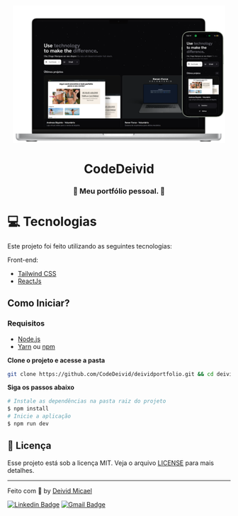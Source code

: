 <p align="center">
   <img src="preview/preview.png" alt="portfolio" width="480px"/>
</p>

<h1 align="center">CodeDeivid</h1>

<h3 align="center">
  🚀 Meu portfólio pessoal. 🚀
</h3>


# 💻 Tecnologias

Este projeto foi feito utilizando as seguintes tecnologias:

Front-end:
* [Tailwind CSS](https://tailwindcss.com/)
* [ReactJs](https://react.dev/)

## Como Iniciar?

### Requisitos

- [Node.js](https://nodejs.org/en/)
- [Yarn](https://classic.yarnpkg.com/) ou [npm](https://www.npmjs.com/package/npm)

**Clone o projeto e acesse a pasta**

```bash
git clone https://github.com/CodeDeivid/deividportfolio.git && cd deividportfolio
```

**Siga os passos abaixo**

```bash
# Instale as dependências na pasta raiz do projeto
$ npm install
# Inicie a aplicação
$ npm run dev
```

## 📝 Licença

Esse projeto está sob a licença MIT. Veja o arquivo [LICENSE](LICENSE.md) para mais detalhes.

---

Feito com 💜 by [Deivid Micael](https://github.com/CodeDeivid)

[![Linkedin Badge](https://img.shields.io/badge/-Deivid%20Micael-blue?style=flat-square&logo=Linkedin&logoColor=white&link=https://www.linkedin.com/in/deivid-micael-santos-silva/)](https://www.linkedin.com/in/deivid-micael-santos-silva/) 
[![Gmail Badge](https://img.shields.io/badge/-deividmickael@gmail.com-c14438?style=flat-square&logo=Gmail&logoColor=white&link=mailto:deividmickael@gmail.com)](mailto:deividmickael@gmail.com)
